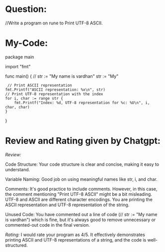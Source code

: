 # Question:
//Write a program on rune to Print UTF-8 ASCII.

# My-Code:
package main

import "fmt"

func main() {
   // str := "My name is vardhan"
   str := "My"
 
     // Print ASCII representation
    fmt.Printf("ASCII representation: %x\n", str)
    // Print UTF-8 representation with the index
    for i, char := range str {
        fmt.Printf("Index: %d, UTF-8 representation for %c: %U\n", i, char, char)
    }
}

# Review and Rating given by Chatgpt: 
*Review:*

Code Structure: Your code structure is clear and concise, making it easy to understand.

Variable Naming: Good job on using meaningful names like str, i, and char.

Comments: It's good practice to include comments. However, in this case, the comment mentioning "Print UTF-8 ASCII" might be a bit misleading. UTF-8 and ASCII are different character encodings. You are printing the ASCII representation and UTF-8 representation of the string.

Unused Code: You have commented out a line of code (// str := "My name is vardhan") which is fine, but it's always good to remove unnecessary or commented-out code in the final version.

*Rating:*
I would rate your program as 4/5. It effectively demonstrates printing ASCII and UTF-8 representations of a string, and the code is well-structured.
